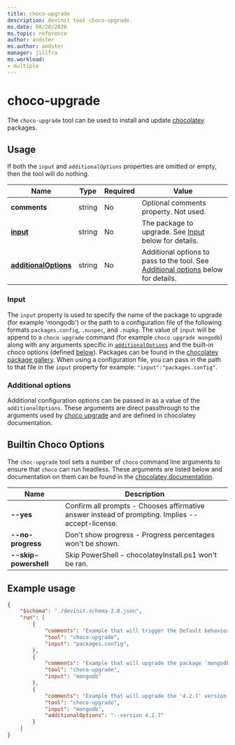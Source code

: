 ```yaml
---
title: choco-upgrade
description: devinit tool choco-upgrade.
ms.date: 08/28/2020
ms.topic: reference
author: andster
ms.author: andster
manager: jillfra
ms.workload:
- multiple
---
```

# choco-upgrade

The `choco-upgrade` tool can be used to install and update [chocolatey](https://chocolatey.org/docs/commandsupgrade) packages.

## Usage

If both the `input` and `additionalOptions` properties are omitted or empty, then the tool will do nothing.

| Name                                             | Type   | Required | Value                                                                                                          |
|--------------------------------------------------|--------|----------|----------------------------------------------------------------------------------------------------------------|
| **comments**                                     | string | No       | Optional comments property. Not used.                                                                          |
| [**input**](#input)                              | string | No       | The package to upgrade. See [Input](#input) below for details.                                                 |
| [**additionalOptions**](#additional-options)     | string | No       | Additional options to pass to the tool. See [Additional options](#additional-options) below for details.       |

### Input

The `input` property is used to specify the name of the package to upgrade (for example 'mongodb') or the path to a configuration file of the following formats `packages.config`, `.nuspec`, and `.nupkg`. The value of `input` will be append to a `choco upgrade` command (for example `choco upgrade mongodb`) along with any arguments specific in [`additionalOptions`](#additional-options) and the built-in choco options (defined [below](#builtin-choco-options)). Packages can be found in the [chocolatey package gallery](https://chocolatey.org/packages). When using a configuration file, you can pass in the path to that file in the `input` property for example: `"input":"packages.config"`.

### Additional options

Additional configuration options can be passed in as a value of the `additionalOptions`. These arguments are direct passthrough to the arguments used by [choco upgrade](https://chocolatey.org/docs/commands-upgrade) and are defined in chocolatey documentation.

## Builtin Choco Options

The `choc-upgrade` tool sets a number of `choco` command line arguments to ensure that `choco` can run headless. These arguments are listed below and documentation on them can be found in the [chocolatey documentation](https://chocolatey.org/docs/).

| Name                  | Description                                                                                      |
|-----------------------|--------------------------------------------------------------------------------------------------|
| **--yes**             | Confirm all prompts - Chooses affirmative answer instead of prompting. Implies --accept-license. |
| **--no-progress**     | Don't show progress - Progress percentages won't be shown.                                       |
| **--skip-powershell** | Skip PowerShell - chocolateyInstall.ps1 won't be ran.                                            |

## Example usage

```json
{
    "$schema": "./devinit.schema-2.0.json",
    "run": [
        {
            "comments": "Example that will trigger the Default behavior of upgrading packages listed in a packages.config file.",
            "tool": "choco-upgrade",
            "input": "packages.config",
        },
        {
            "comments": "Example that will upgrade the package 'mongodb'.",
            "tool": "choco-upgrade",
            "input": "mongodb"
        },
        {
            "comments": "Example that will upgrade the '4.2.7' version of 'mongodb'.",
            "tool": "choco-upgrade",
            "input": "mongodb",
            "additionalOptions": "--version 4.2.7"
        }
    ]
}
```

